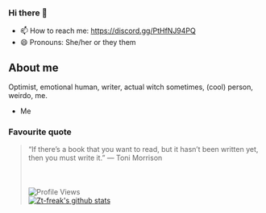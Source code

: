 ### Hi there 👋

- 📫 How to reach me: https://discord.gg/PtHfNJ94PQ
- 😄 Pronouns: She/her or they them


## About me
Optimist, emotional human, writer, actual witch sometimes, (cool) person, weirdo, me.
- Me
### Favourite quote
> “If there’s a book that you want to read, but it hasn’t been written yet, then you must write it.”
> ― Toni Morrison
> <br></br><br></br>
<h align = "left"><img src = "https://komarev.com/ghpvc/?username=mar-on-github" alt = "Profile Views" /></h><br>
[![Zt-freak's github stats](https://github-readme-stats.vercel.app/api?username=mar-on-github&count_private=true&show_icons=true)](https://github.com/mar-on-github)
